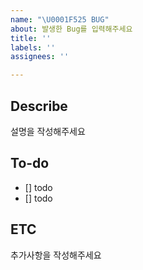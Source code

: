 ```yaml
---
name: "\U0001F525 BUG"
about: 발생한 Bug를 입력해주세요
title: ''
labels: ''
assignees: ''

---
```


## Describe 
설명을 작성해주세요

## To-do
- [] todo
- [] todo

## ETC
추가사항을 작성해주세요
